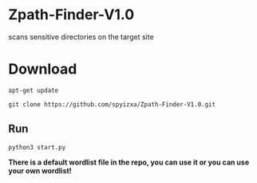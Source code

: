 # Zpath-Finder-V1.0
scans sensitive directories on the target site

# Download
```apt-get update```

```git clone https://github.com/spyizxa/Zpath-Finder-V1.0.git```

## Run
```python3 start.py```

**There is a default wordlist file in the repo, you can use it or you can use your own wordlist!**

